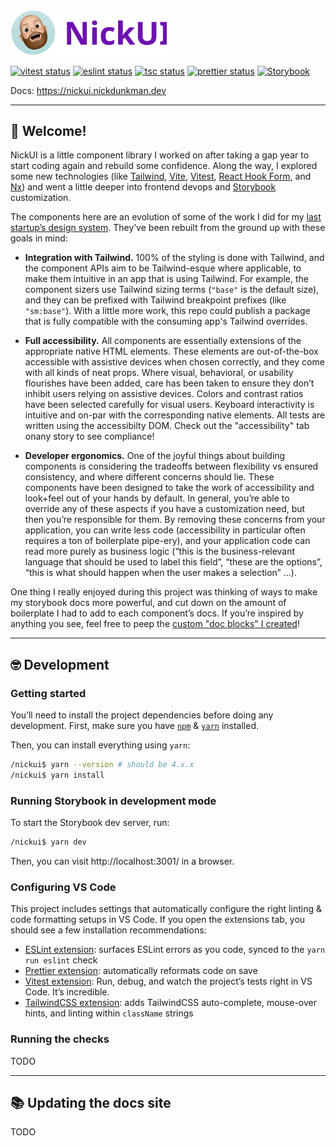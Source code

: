 <img src="/.storybook/assets/nickui.svg" width="250" alt="NickUI" />

[![vitest status](https://github.com/NickDunkman/nickui/actions/workflows/vitest.yml/badge.svg?kill_cache=1)](https://github.com/NickDunkman/nickui/actions/workflows/vitest.yml)
[![eslint status](https://github.com/NickDunkman/nickui/actions/workflows/eslint.yml/badge.svg?kill_cache=1)](https://github.com/NickDunkman/nickui/actions/workflows/eslint.yml)
[![tsc status](https://github.com/NickDunkman/nickui/actions/workflows/tsc.yml/badge.svg?kill_cache=1)](https://github.com/NickDunkman/nickui/actions/workflows/tsc.yml)
[![prettier status](https://github.com/NickDunkman/nickui/actions/workflows/prettier.yml/badge.svg?kill_cache=1)](https://github.com/NickDunkman/nickui/actions/workflows/prettier.yml)
[![Storybook](https://cdn.jsdelivr.net/gh/storybookjs/brand@main/badge/badge-storybook.svg)](https://nickui.nickdunkman.dev)

Docs: https://nickui.nickdunkman.dev

---

## 👋 Welcome!

NickUI is a little component library I worked on after taking a gap year to
start coding again and rebuild some confidence. Along the way, I explored some
new technologies (like [Tailwind](https://tailwindcss.com/),
[Vite](https://vite.dev/), [Vitest](https://vitest.dev/),
[React Hook Form](https://www.react-hook-form.com/), and [Nx](https://nx.dev/))
and went a little deeper into frontend devops and
[Storybook](https://storybook.js.org/) customization.

The components here are an evolution of some of the work I did for my
[last startup’s design system](https://phenotypes.amino.com). They’ve been
rebuilt from the ground up with these goals in mind:

- **Integration with Tailwind.** 100% of the styling is done with Tailwind, and
  the component APIs aim to be Tailwind-esque where applicable, to make them
  intuitive in an app that is using Tailwind. For example, the component sizers
  use Tailwind sizing terms (`"base"` is the default size), and they can be
  prefixed with Tailwind breakpoint prefixes (like `"sm:base"`). With a little
  more work, this repo could publish a package that is fully compatible with the
  consuming app's Tailwind overrides.

- **Full accessibility.** All components are essentially extensions of the
  appropriate native HTML elements. These elements are out-of-the-box accessible
  with assistive devices when chosen correctly, and they come with all kinds of
  neat props. Where visual, behavioral, or usability flourishes have been added,
  care has been taken to ensure they don’t inhibit users relying on assistive
  devices. Colors and contrast ratios have been selected carefully for visual
  users. Keyboard interactivity is intuitive and on-par with the corresponding
  native elements. All tests are written using the accessibilty DOM. Check out
  the "accessibility" tab onany story to see compliance!

- **Developer ergonomics.** One of the joyful things about building components
  is considering the tradeoffs between flexibility vs ensured consistency, and
  where different concerns should lie. These components have been designed to
  take the work of accessibility and look+feel out of your hands by default. In
  general, you’re able to override any of these aspects if you have a
  customization need, but then you’re responsible for them. By removing these
  concerns from your application, you can write less code (accessibility in
  particular often requires a ton of boilerplate pipe-ery), and your application
  code can read more purely as business logic (“this is the business-relevant
  language that should be used to label this field”, “these are the options”,
  “this is what should happen when the user makes a selection” ...).

One thing I really enjoyed during this project was thinking of ways to make my
storybook docs more powerful, and cut down on the amount of boilerplate I had to
add to each component’s docs. If you’re inspired by anything you see, feel free
to peep the
[custom "doc blocks" I created](https://github.com/NickDunkman/nickui/tree/main/src/dev/docBlocks)!

---

## 🤓 Development

### Getting started

You’ll need to install the project dependencies before doing any development.
First, make sure you have
[`npm`](https://docs.npmjs.com/downloading-and-installing-node-js-and-npm) &
[`yarn`](https://yarnpkg.com/getting-started/install) installed.

Then, you can install everything using `yarn`:

```sh
/nickui$ yarn --version # should be 4.x.x
/nickui$ yarn install
```

### Running Storybook in development mode

To start the Storybook dev server, run:

```sh
/nickui$ yarn dev
```

Then, you can visit http://localhost:3001/ in a browser.

### Configuring VS Code

This project includes settings that automatically configure the right linting &
code formatting setups in VS Code. If you open the extensions tab, you should
see a few installation recommendations:

- [ESLint extension](https://marketplace.visualstudio.com/items?itemName=dbaeumer.vscode-eslint):
  surfaces ESLint errors as you code, synced to the `yarn run eslint` check
- [Prettier extension](https://marketplace.visualstudio.com/items?itemName=esbenp.prettier-vscode):
  automatically reformats code on save
- [Vitest extension](https://marketplace.visualstudio.com/items?itemName=vitest.explorer):
  Run, debug, and watch the project’s tests right in VS Code. It’s incredible.
- [TailwindCSS extension](https://marketplace.visualstudio.com/items?itemName=bradlc.vscode-tailwindcss):
  adds TailwindCSS auto-complete, mouse-over hints, and linting within
  `className` strings

### Running the checks

TODO

---

## 📚 Updating the docs site

TODO
